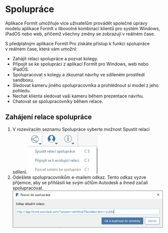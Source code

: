 # Spolupráce

Aplikace FormIt umožňuje více uživatelům provádět společné úpravy modelu aplikace FormIt v libovolné kombinaci klientů pro systém Windows, iPadOS nebo web, přičemž všechny změny se zobrazují v reálném čase.

S předplatným aplikace FormIt Pro získáte přístup k funkci spolupráce v reálném čase, která vám umožní:

* Zahájit relaci spolupráce a pozvat kolegy.
* Připojit se ke spolupráci z aplikací FormIt pro Windows, web nebo iPadOS.
* Spolupracovat s kolegy a zkoumat návrhy ve sdíleném prostředí sandboxu.
* Sledovat kameru jiného spolupracovníka a prohlédnout si model z jeho pohledu.
* Nechat klienta sledovat vaši kameru během prezentace návrhu.
* Chatovat se spolupracovníky během relace.

## Zahájení relace spolupráce

1. V rozevíracím seznamu Spolupráce vyberte možnost Spustit relaci sdílení. ![](<../.gitbook/assets/6c166d38-6851-4d62-b2dc-8f83efd958f8 (1).png>)
2. Odešlete spolupracovníkům e-mailem odkaz. Tento odkaz vyzve příjemce, aby se přihlásili ke svým účtům Autodesk a ihned začali spolupracovat. ![](<../.gitbook/assets/collaborate (1).png>)
